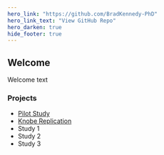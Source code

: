 ```yaml
---
hero_link: "https://github.com/BradKennedy-PhD"
hero_link_text: "View GitHub Repo"
hero_darken: true
hide_footer: true
---
```

## Welcome

Welcome text

### Projects
- [Pilot Study](https://bradkennedy-phd.github.io/Pilot-study/)
- [Knobe Replication](https://bradkennedy-phd.github.io/KnobeReplication/)
- Study 1
- Study 2
- Study 3

